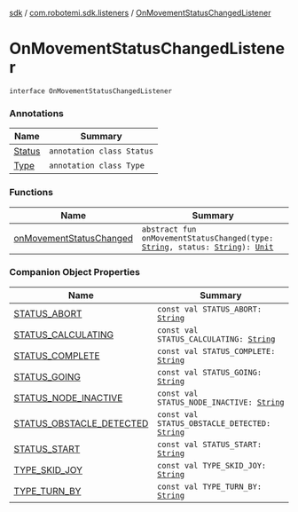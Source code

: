 [sdk](../../index.md) / [com.robotemi.sdk.listeners](../index.md) / [OnMovementStatusChangedListener](./index.md)

# OnMovementStatusChangedListener

`interface OnMovementStatusChangedListener`

### Annotations

| Name | Summary |
|---|---|
| [Status](-status/index.md) | `annotation class Status` |
| [Type](-type/index.md) | `annotation class Type` |

### Functions

| Name | Summary |
|---|---|
| [onMovementStatusChanged](on-movement-status-changed.md) | `abstract fun onMovementStatusChanged(type: `[`String`](https://kotlinlang.org/api/latest/jvm/stdlib/kotlin/-string/index.html)`, status: `[`String`](https://kotlinlang.org/api/latest/jvm/stdlib/kotlin/-string/index.html)`): `[`Unit`](https://kotlinlang.org/api/latest/jvm/stdlib/kotlin/-unit/index.html) |

### Companion Object Properties

| Name | Summary |
|---|---|
| [STATUS_ABORT](-s-t-a-t-u-s_-a-b-o-r-t.md) | `const val STATUS_ABORT: `[`String`](https://kotlinlang.org/api/latest/jvm/stdlib/kotlin/-string/index.html) |
| [STATUS_CALCULATING](-s-t-a-t-u-s_-c-a-l-c-u-l-a-t-i-n-g.md) | `const val STATUS_CALCULATING: `[`String`](https://kotlinlang.org/api/latest/jvm/stdlib/kotlin/-string/index.html) |
| [STATUS_COMPLETE](-s-t-a-t-u-s_-c-o-m-p-l-e-t-e.md) | `const val STATUS_COMPLETE: `[`String`](https://kotlinlang.org/api/latest/jvm/stdlib/kotlin/-string/index.html) |
| [STATUS_GOING](-s-t-a-t-u-s_-g-o-i-n-g.md) | `const val STATUS_GOING: `[`String`](https://kotlinlang.org/api/latest/jvm/stdlib/kotlin/-string/index.html) |
| [STATUS_NODE_INACTIVE](-s-t-a-t-u-s_-n-o-d-e_-i-n-a-c-t-i-v-e.md) | `const val STATUS_NODE_INACTIVE: `[`String`](https://kotlinlang.org/api/latest/jvm/stdlib/kotlin/-string/index.html) |
| [STATUS_OBSTACLE_DETECTED](-s-t-a-t-u-s_-o-b-s-t-a-c-l-e_-d-e-t-e-c-t-e-d.md) | `const val STATUS_OBSTACLE_DETECTED: `[`String`](https://kotlinlang.org/api/latest/jvm/stdlib/kotlin/-string/index.html) |
| [STATUS_START](-s-t-a-t-u-s_-s-t-a-r-t.md) | `const val STATUS_START: `[`String`](https://kotlinlang.org/api/latest/jvm/stdlib/kotlin/-string/index.html) |
| [TYPE_SKID_JOY](-t-y-p-e_-s-k-i-d_-j-o-y.md) | `const val TYPE_SKID_JOY: `[`String`](https://kotlinlang.org/api/latest/jvm/stdlib/kotlin/-string/index.html) |
| [TYPE_TURN_BY](-t-y-p-e_-t-u-r-n_-b-y.md) | `const val TYPE_TURN_BY: `[`String`](https://kotlinlang.org/api/latest/jvm/stdlib/kotlin/-string/index.html) |
